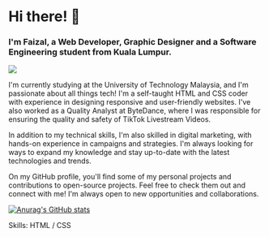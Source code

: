 ### <h1>Hi there! 👋</h1>
<h3>I'm Faizal, a Web Developer, Graphic Designer and a Software Engineering student from Kuala Lumpur.</h3>

![](https://blogger.googleusercontent.com/img/b/R29vZ2xl/AVvXsEhbzhYcAjPbzbVdhzeYn1F5CNGChsAmsp529Xvo1lsR_3xMXo8S4FeOQxnqR8jYUkdl96gGNfERYIiVXiA5RxTnyCQh5eOZk44l18JXlE1MLCIDQ1b0U1XKMSDRaliNa6HBQk7dvjKTsNzOUTfccTIxLsd2KIvXGqVEdvI6fq4ADYTBpx9y0E-6NxWlIQ/s16000/Software%20Solutions%20(3).png)

I'm currently studying at the University of Technology Malaysia, and I'm passionate about all things tech! I'm a self-taught HTML and CSS coder with experience in designing responsive and user-friendly websites. I've also worked as a Quality Analyst at ByteDance, where I was responsible for ensuring the quality and safety of TikTok Livestream Videos.

In addition to my technical skills, I'm also skilled in digital marketing, with hands-on experience in campaigns and strategies. I'm always looking for ways to expand my knowledge and stay up-to-date with the latest technologies and trends.

On my GitHub profile, you'll find some of my personal projects and contributions to open-source projects. Feel free to check them out and connect with me! I'm always open to new opportunities and collaborations.

[![Anurag's GitHub stats](https://github-readme-stats.vercel.app/api?username=elleamyr)](https://github.com/anuraghazra/github-readme-stats)

Skills: HTML / CSS

